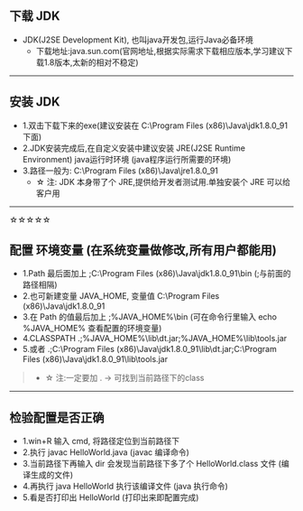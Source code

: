 ## 下载 **JDK**

- JDK(J2SE Development Kit), 也叫java开发包,运行Java必备环境
  - 下载地址:java.sun.com(官网地址,根据实际需求下载相应版本,学习建议下载1.8版本,太新的相对不稳定)

---

## 安装 **JDK**

- 1.双击下载下来的exe(建议安装在 C:\Program Files (x86)\Java\jdk1.8.0_91 下面)
- 2.JDK安装完成后,在自定义安装中建议安装 JRE(J2SE Runtime Environment) java运行时环境 (java程序运行所需要的环境)
- 3.路径一般为: C:\Program Files (x86)\Java\jre1.8.0_91
  - ☆ 注: JDK 本身带了个 JRE,提供给开发者测试用.单独安装个 JRE 可以给客户用

---

☆☆☆☆☆ 
## 配置 **环境变量** (在系统变量做修改,所有用户都能用)

- 1.Path 最后面加上 ;C:\Program Files (x86)\Java\jdk1.8.0_91\bin (;与前面的路径相隔)
- 2.也可新建变量 JAVA_HOME, 变量值 C:\Program Files (x86)\Java\jdk1.8.0_91
- 3.在 Path 的值最后加上 ;%JAVA_HOME%\bin  (可在命令行里输入 echo %JAVA_HOME% 查看配置的环境变量)
- 4.CLASSPATH .;%JAVA_HOME%\lib\dt.jar;%JAVA_HOME%\lib\tools.jar
- 5.或者 .;C:\Program Files (x86)\Java\jdk1.8.0_91\lib\dt.jar;C:\Program Files (x86)\Java\jdk1.8.0_91\lib\tools.jar
>  - ☆ 注:一定要加 . → 可找到当前路径下的class

---

## 检验配置是否正确

- 1.win+R 输入 cmd, 将路径定位到当前路径下
- 2.执行 javac HelloWorld.java (javac 编译命令)
- 3.当前路径下再输入 dir 会发现当前路径下多了个 HelloWorld.class 文件 (编译生成的文件)
- 4.再执行 java HelloWorld 执行该编译文件 (java 执行命令)
- 5.看是否打印出 HelloWorld (打印出来即配置完成)
